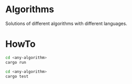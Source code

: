 # Algorithms

Solutions of different algorithms with different languages.

# HowTo

```bash
cd <any-algorithm>
cargo run
```

```bash
cd <any-algorithm>
cargo test
```
